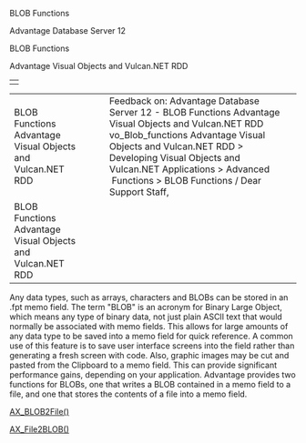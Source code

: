 BLOB Functions




Advantage Database Server 12  

BLOB Functions

Advantage Visual Objects and Vulcan.NET RDD

|  |
| --- |
|  |

|  |  |  |  |  |
| --- | --- | --- | --- | --- |
| BLOB Functions  Advantage Visual Objects and Vulcan.NET RDD |  |  | Feedback on: Advantage Database Server 12 - BLOB Functions Advantage Visual Objects and Vulcan.NET RDD vo\_Blob\_functions Advantage Visual Objects and Vulcan.NET RDD > Developing Visual Objects and Vulcan.NET Applications > Advanced  Functions > BLOB Functions / Dear Support Staff, |  |
| BLOB Functions  Advantage Visual Objects and Vulcan.NET RDD |  |  |  |  |

Any data types, such as arrays, characters and BLOBs can be stored in an .fpt memo field. The term "BLOB" is an acronym for Binary Large Object, which means any type of binary data, not just plain ASCII text that would normally be associated with memo fields. This allows for large amounts of any data type to be saved into a memo field for quick reference. A common use of this feature is to save user interface screens into the field rather than generating a fresh screen with code. Also, graphic images may be cut and pasted from the Clipboard to a memo field. This can provide significant performance gains, depending on your application. Advantage provides two functions for BLOBs, one that writes a BLOB contained in a memo field to a file, and one that stores the contents of a file into a memo field.

[AX\_BLOB2File()](vo_ax_blob2file.htm)

[AX\_File2BLOB()](vo_ax_file2blob.htm)